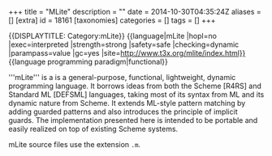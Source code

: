 +++
title = "MLite"
description = ""
date = 2014-10-30T04:35:24Z
aliases = []
[extra]
id = 18161
[taxonomies]
categories = []
tags = []
+++

{{DISPLAYTITLE: Category:mLite}}
{{language|mLite
|hopl=no
|exec=interpreted
|strength=strong
|safety=safe
|checking=dynamic
|parampass=value
|gc=yes
|site=http://www.t3x.org/mlite/index.html}}
{{language programming paradigm|functional}}

'''mLite''' is a is a general-purpose, functional, lightweight, dynamic programming language. It borrows ideas from both the Scheme [R4RS] and Standard ML [DEFSML] languages, taking most of its syntax from ML and its dynamic nature from Scheme. It extends ML-style pattern matching by adding guarded patterns and also introduces the principle of implicit guards. The implementation presented here is intended to be portable and easily realized on top of existing Scheme systems.

mLite source files use the extension <code>.m</code>.
